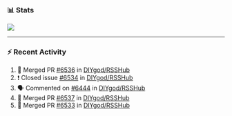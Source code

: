 ### :bar_chart: Stats

<a href="#">
  <img align="center" src="https://github-readme-stats.vercel.app/api?username=henryqw&count_private=true&show_icons=true" />
</a>
<!-- <a href="#">
  <img align="center" src="https://github-readme-stats-git-master.henryqw.vercel.app/api/top-langs/?username=HenryQW&layout=compact" />
</a> -->

---

### :zap: Recent Activity

<!--START_SECTION:activity-->

1. 🎉 Merged PR [#6536](https://github.com/DIYgod/RSSHub/pull/6536) in [DIYgod/RSSHub](https://github.com/DIYgod/RSSHub)
2. ❗️ Closed issue [#6534](https://github.com/DIYgod/RSSHub/issues/6534) in [DIYgod/RSSHub](https://github.com/DIYgod/RSSHub)
3. 🗣 Commented on [#6444](https://github.com/DIYgod/RSSHub/issues/6444) in [DIYgod/RSSHub](https://github.com/DIYgod/RSSHub)
4. 🎉 Merged PR [#6537](https://github.com/DIYgod/RSSHub/pull/6537) in [DIYgod/RSSHub](https://github.com/DIYgod/RSSHub)
5. 🎉 Merged PR [#6533](https://github.com/DIYgod/RSSHub/pull/6533) in [DIYgod/RSSHub](https://github.com/DIYgod/RSSHub)
<!--END_SECTION:activity-->
